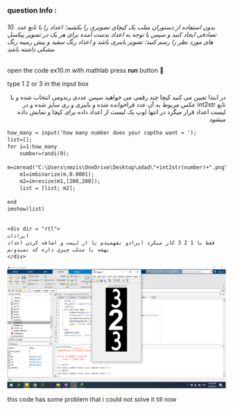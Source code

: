 
### question Info :

###### 10. بدون استفاده از دستوران متلب یک کپچای تصویری را بکشید؛ اعداد را با تابع عدد تصادفی ایجاد کنید و سپس با توجه به اعداد بدست آمده برای هر یک در تصویر پیکسل های مورد نظر را رسم کنید؛ تصویر باینری باشد و اعداد رنگ سفید و پیش زمینه رنگ مشکی داشته باشد.

open the code ex10.m with mathlab press **run** button :rocket: 

type 1 2 or 3 in the input box

<div dir = "rtl">
در ابتدا تعیین می کنید کپچا چند رقمی می خواهید
سپس عددی رندومی انتخاب شده و با تابع 
int2str
عکس مربوط به آن عدد فراخوانده شده و باینری و ری سایز شده و در لیست اعداد قرار میگرد 
در انتها لوپ یک لیست از اعداد داده برای کپچا و نمایش داده میشود
</div>

```
how_many = input('how many number does your captha want = ');
list=[];
for i=1:how_many 
    number=randi(9);
    m=imread("C:\Users\nmzis\OneDrive\Desktop\adad\"+int2str(number)+".png");
    m1=imbinarize(m,0.0001);
    m2=imresize(m1,[200,200]);
    list = [list; m2]; 

end
imshow(list)

```

```

<div dir = "rtl">
ایرادات
فقط با 1 2 3 کار میکرد ایرادو نفهمیدم یا از لیست و اضافه کردن اعداد بهشه یا متلب چیزی داره که نمیدونم 
</div>

```

![img](https://github.com/semnan-university-ai/image-processing-class/blob/main/excersiecs/mohammadhoseinazad/10/ex10.png)

this code has some problem that i could not solve it till now